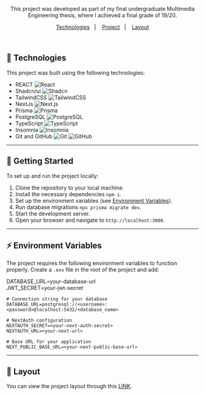 <p align="center">
  This project was developed as part of my final undergraduate Multimedia Engineering thesis, where I achieved a final grade of 19/20.
</p>

<p align="center">
  <a href="#-technologies">Technologies</a>&nbsp;&nbsp;&nbsp;|&nbsp;&nbsp;&nbsp;
  <a href="#-project">Project</a>&nbsp;&nbsp;&nbsp;|&nbsp;&nbsp;&nbsp;
  <a href="#-layout">Layout</a>
</p>

<br>

## 🚀 Technologies

This project was built using the following technologies:

- REACT ![React](https://img.shields.io/badge/-React-61DAFB?logo=react&logoColor=white&style=flat)
- Shadcn/ui ![Shadcn](https://img.shields.io/badge/-Shadcn_UI-764ABC?style=flat)
- TailwindCSS ![TailwindCSS](https://img.shields.io/badge/-TailwindCSS-06B6D4?logo=tailwind-css&logoColor=white&style=flat)
- NextJs ![Next.js](https://img.shields.io/badge/-NextJs-000000?logo=next.js&logoColor=white&style=flat)
- Prisma ![Prisma](https://img.shields.io/badge/-Prisma-2D3748?logo=prisma&logoColor=white&style=flat)
- PostgreSQL ![PostgreSQL](https://img.shields.io/badge/PostgreSQL-316192?style=for-the-badge&logo=postgresql&logoColor=white)
- TypeScript ![TypeScript](https://img.shields.io/badge/-TypeScript-3178C6?logo=typescript&logoColor=white&style=flat)
- Insomnia ![Insomnia](https://img.shields.io/badge/-Insomnia-5849BE?logo=insomnia&logoColor=white&style=flat)
- Git and GitHub ![Git](https://img.shields.io/badge/-Git-F05032?logo=git&logoColor=white&style=flat) ![GitHub](https://img.shields.io/badge/-GitHub-181717?logo=github&logoColor=white&style=flat)

---

## 🚀 Getting Started

To set up and run the project locally:

1. Clone the repository to your local machine.
2. Install the necessary dependencies `npm i`.
3. Set up the environment variables (see [Environment Variables](#-environment-variables)).
4. Run database migrations `npx prisma migrate dev`.
5. Start the development server.
6. Open your browser and navigate to `http://localhost:3000`.

---

## ⚡ Environment Variables

The project requires the following environment variables to function properly. Create a `.env` file in the root of the project and add:

DATABASE_URL=your-database-url  
JWT_SECRET=your-jwt-secret

```env
# Connection string for your database
DATABASE_URL=postgresql://<username>:<password>@localhost:5432/<database_name>

# NextAuth configuration
NEXTAUTH_SECRET=<your-next-auth-secret>
NEXTAUTH_URL=<your-next-url>

# Base URL for your application
NEXT_PUBLIC_BASE_URL=<your-next-public-base-url>
```

---




## 🔖 Layout

You can view the project layout through this [LINK](https://www.figma.com/design/EGS2CEbKfbHJ47kAzgW7Ht/System-POS?m=auto&t=d0oACyj3K5ZUMxM5-6).
